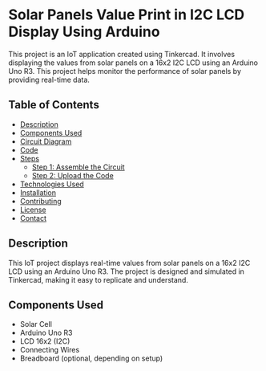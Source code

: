 # Solar Panels Value Print in I2C LCD Display Using Arduino

This project is an IoT application created using Tinkercad. It involves displaying the values from solar panels on a 16x2 I2C LCD using an Arduino Uno R3. This project helps monitor the performance of solar panels by providing real-time data.

## Table of Contents

- [Description](#description)
- [Components Used](#components-used)
- [Circuit Diagram](#circuit-diagram)
- [Code](#code)
- [Steps](#steps)
  - [Step 1: Assemble the Circuit](#step-1-assemble-the-circuit)
  - [Step 2: Upload the Code](#step-2-upload-the-code)
- [Technologies Used](#technologies-used)
- [Installation](#installation)
- [Contributing](#contributing)
- [License](#license)
- [Contact](#contact)

## Description

This IoT project displays real-time values from solar panels on a 16x2 I2C LCD using an Arduino Uno R3. The project is designed and simulated in Tinkercad, making it easy to replicate and understand.

## Components Used

- Solar Cell
- Arduino Uno R3
- LCD 16x2 (I2C)
- Connecting Wires
- Breadboard (optional, depending on setup)


